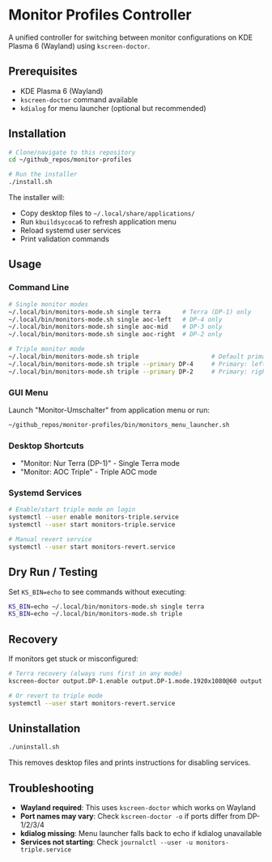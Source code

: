 # Monitor Profiles Controller

A unified controller for switching between monitor configurations on KDE Plasma 6 (Wayland) using `kscreen-doctor`.

## Prerequisites

- KDE Plasma 6 (Wayland)
- `kscreen-doctor` command available
- `kdialog` for menu launcher (optional but recommended)

## Installation

```bash
# Clone/navigate to this repository
cd ~/github_repos/monitor-profiles

# Run the installer
./install.sh
```

The installer will:
- Copy desktop files to `~/.local/share/applications/`
- Run `kbuildsycoca6` to refresh application menu
- Reload systemd user services
- Print validation commands

## Usage

### Command Line
```bash
# Single monitor modes
~/.local/bin/monitors-mode.sh single terra      # Terra (DP-1) only
~/.local/bin/monitors-mode.sh single aoc-left   # DP-4 only
~/.local/bin/monitors-mode.sh single aoc-mid    # DP-3 only  
~/.local/bin/monitors-mode.sh single aoc-right  # DP-2 only

# Triple monitor mode
~/.local/bin/monitors-mode.sh triple                    # Default primary: DP-3
~/.local/bin/monitors-mode.sh triple --primary DP-4     # Primary: left monitor
~/.local/bin/monitors-mode.sh triple --primary DP-2     # Primary: right monitor
```

### GUI Menu
Launch "Monitor-Umschalter" from application menu or run:
```bash
~/github_repos/monitor-profiles/bin/monitors_menu_launcher.sh
```

### Desktop Shortcuts
- "Monitor: Nur Terra (DP-1)" - Single Terra mode
- "Monitor: AOC Triple" - Triple AOC mode

### Systemd Services
```bash
# Enable/start triple mode on login
systemctl --user enable monitors-triple.service
systemctl --user start monitors-triple.service

# Manual revert service
systemctl --user start monitors-revert.service
```

## Dry Run / Testing

Set `KS_BIN=echo` to see commands without executing:
```bash
KS_BIN=echo ~/.local/bin/monitors-mode.sh single terra
KS_BIN=echo ~/.local/bin/monitors-mode.sh triple
```

## Recovery

If monitors get stuck or misconfigured:
```bash
# Terra recovery (always runs first in any mode)
kscreen-doctor output.DP-1.enable output.DP-1.mode.1920x1080@60 output.DP-1.rotation.normal output.DP-1.scale.1

# Or revert to triple mode
systemctl --user start monitors-revert.service
```

## Uninstallation

```bash
./uninstall.sh
```

This removes desktop files and prints instructions for disabling services.

## Troubleshooting

- **Wayland required**: This uses `kscreen-doctor` which works on Wayland
- **Port names may vary**: Check `kscreen-doctor -o` if ports differ from DP-1/2/3/4
- **kdialog missing**: Menu launcher falls back to echo if kdialog unavailable
- **Services not starting**: Check `journalctl --user -u monitors-triple.service`